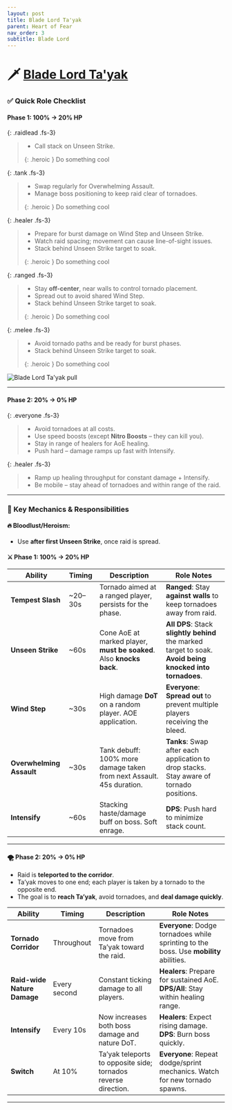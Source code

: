 ```yaml
---
layout: post
title: Blade Lord Ta'yak
parent: Heart of Fear
nav_order: 3
subtitle: Blade Lord
---
```


# 🗡️ [Blade Lord Ta'yak](https://www.wowhead.com/mop-classic/npc=62543/blade-lord-tayak)

### ✅ Quick Role Checklist

#### Phase 1: 100% → 20% HP

<div class="content-with-image" markdown="1">
  <div class="main-content" markdown="1">

{: .raidlead .fs-3}
> * Call stack on Unseen Strike.
> <div markdown="block">
> {: .heroic }
> Do something cool
> </div>

{: .tank .fs-3}
> * Swap regularly for Overwhelming Assault.
> * Manage boss positioning to keep raid clear of tornadoes.
> <div markdown="block">
> {: .heroic }
> Do something cool
> </div>

{: .healer .fs-3}
> * Prepare for burst damage on Wind Step and Unseen Strike.
> * Watch raid spacing; movement can cause line-of-sight issues.
> * Stack behind Unseen Strike target to soak.
> <div markdown="block">
> {: .heroic }
> Do something cool
> </div>

{: .ranged .fs-3}
> * Stay **off-center**, near walls to control tornado placement.
> * Spread out to avoid shared Wind Step.
> * Stack behind Unseen Strike target to soak.
> <div markdown="block">
> {: .heroic }
> Do something cool
> </div>

{: .melee .fs-3}
> * Avoid tornado paths and be ready for burst phases.
> * Stack behind Unseen Strike target to soak.
> <div markdown="block">
> {: .heroic }
> Do something cool
> </div>

  </div>
  <div class="side-image">
    <img src="{{site.url}}/HoF/assets/images/Tayak-pull.png" alt="Blade Lord Ta'yak pull" />
  </div>
</div>

---

#### Phase 2: 20% → 0% HP

{: .everyone .fs-3}
> * Avoid tornadoes at all costs.
> * Use speed boosts (except **Nitro Boosts** – they can kill you).
> * Stay in range of healers for AoE healing.
> * Push hard – damage ramps up fast with Intensify.

{: .healer .fs-3}
> * Ramp up healing throughput for constant damage + Intensify.
> * Be mobile – stay ahead of tornadoes and within range of the raid.

---

### 🧠 Key Mechanics & Responsibilities

#### 🔥 Bloodlust/Heroism:
* Use **after first Unseen Strike**, once raid is spread.

#### ⚔️ Phase 1: 100% → 20% HP

| **Ability**              | **Timing** | **Description**                                                      | **Role Notes**                                                                                            |
| ------------------------ | ---------- | -------------------------------------------------------------------- | --------------------------------------------------------------------------------------------------------- |
| **Tempest Slash**        | \~20–30s   | Tornado aimed at a ranged player, persists for the phase.            | **Ranged**: Stay **against walls** to keep tornadoes away from raid.                                      |
| **Unseen Strike**        | \~60s      | Cone AoE at marked player, **must be soaked**. Also **knocks back**. | **All DPS**: Stack **slightly behind** the marked target to soak. **Avoid being knocked into tornadoes**. |
| **Wind Step**            | \~30s      | High damage **DoT** on a random player. AOE application.             | **Everyone**: **Spread out** to prevent multiple players receiving the bleed.                             |
| **Overwhelming Assault** | \~30s      | Tank debuff: 100% more damage taken from next Assault. 45s duration. | **Tanks**: Swap after each application to drop stacks. Stay aware of tornado positions.                   |
| **Intensify**            | \~60s      | Stacking haste/damage buff on boss. Soft enrage.                     | **DPS**: Push hard to minimize stack count.                                                               |

---

#### 🌪️ Phase 2: 20% → 0% HP

* Raid is **teleported to the corridor**.
* Ta’yak moves to one end; each player is taken by a tornado to the opposite end.
* The goal is to **reach Ta’yak**, avoid tornadoes, and **deal damage quickly**.

| **Ability**                 | **Timing**   | **Description**                                                | **Role Notes**                                                                         |
| --------------------------- | ------------ | -------------------------------------------------------------- | -------------------------------------------------------------------------------------- |
| **Tornado Corridor**        | Throughout   | Tornadoes move from Ta’yak toward the raid.                    | **Everyone**: Dodge tornadoes while sprinting to the boss. Use **mobility** abilities. |
| **Raid-wide Nature Damage** | Every second | Constant ticking damage to all players.                        | **Healers**: Prepare for sustained AoE. **DPS/All**: Stay within healing range.        |
| **Intensify**               | Every 10s    | Now increases both boss damage and nature DoT.                 | **Healers**: Expect rising damage. **DPS**: Burn boss quickly.                         |
| **Switch**                  | At 10%       | Ta’yak teleports to opposite side; tornados reverse direction. | **Everyone**: Repeat dodge/sprint mechanics. Watch for new tornado spawns.             |

---
